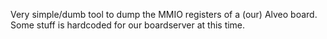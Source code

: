 Very simple/dumb tool to dump the MMIO registers of a (our) Alveo board.
Some stuff is hardcoded for our boardserver at this time.
